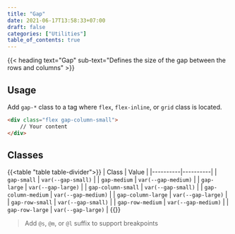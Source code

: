 ```yaml
---
title: "Gap"
date: 2021-06-17T13:58:33+07:00
draft: false
categories: ["Utilities"]
table_of_contents: true
---
```


{{< heading text="Gap" sub-text="Defines the size of the gap between the rows and columns" >}}

## Usage

Add `gap-*` class to a tag where `flex`, `flex-inline`, or `grid` class is located.

``` html
<div class="flex gap-column-small">
    // Your content
</div>
```

## Classes

{{<table "table table-divider">}}
| Class | Value |
|----------|----------|
| `gap-small` | `var(--gap-small)` |
| `gap-medium` | `var(--gap-medium)` |
| `gap-large` | `var(--gap-large)` |
| `gap-column-small` | `var(--gap-small)` |
| `gap-column-medium` | `var(--gap-medium)` |
| `gap-column-large` | `var(--gap-large)` |
| `gap-row-small` | `var(--gap-small)` |
| `gap-row-medium` | `var(--gap-medium)` |
| `gap-row-large` | `var(--gap-large)` |
{{</table>}}

> Add `@s`, `@m`, or `@l` suffix to support breakpoints